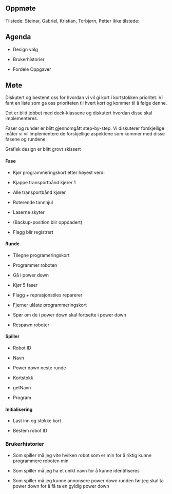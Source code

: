 ## Oppmøte
Tilstede: Steinar, Gabriel, Kristian, Torbjørn, Petter
Ikke tilstede:

## Agenda
- Design valg 

- Brukerhistorier

- Fordele Oppgaver

## Møte
Diskutert og bestemt oss for hvordan vi vil gi kort i kortstokken prioritet. Vi fant en liste 
som ga oss prioriteten til hvert kort og kommer til å følge denne.

Det er blitt jobbet med deck-klassene og diskutert hvordan disse skal implementeres.

Faser og runder er blitt gjennomgått step-by-step. Vi diskuterer forskjellige måter vi vil implementere 
de forskjellige aspektene som kommer med disse fasene og rundene. 

Grafisk design er blitt grovt skissert

#### Fase
- Kjør programmeringskort etter høyest verdi

- Kjappe transportbånd kjører 1

- Alle transportbånd kjører

- Roterende tannhjul

- Laserne skyter

- (Backup-position blir oppdadert)

- Flagg blir registrert

#### Runde
- Tilegne programeringskort

- Programmer roboten

- Gå i power down

- Kjør 5 faser 

- Flagg + reprasjonstiles reparerer

- Fjerner ulåste programmeringskort

- Spør om de i power down skal fortsette i power down

- Respawn roboter

#### Spiller 
- Robot ID

- Navn

- Power down neste runde

- Kortstokk 

- getNavn

- Program

#### Initialisering
- Last inn og stokke kort

- Bestem robot ID


### Brukerhistorier
- Som spiller må jeg vite hvilken robot som er min for å riktig kunne 
programmere roboten min

- Som spiller må jeg ha et unikt navn for å kunne identifiseres

- Som spiller må jeg kunne annonsere power down runden før jeg skal ta power down for å få 
ta en gyldig power down
